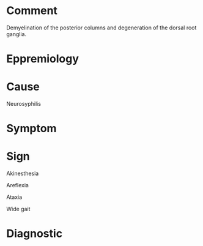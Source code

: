 # Comment

Demyelination of the posterior columns and degeneration of the dorsal root ganglia.

# Eppremiology

# Cause

Neurosyphilis

# Symptom

# Sign

Akinesthesia

Areflexia

Ataxia

Wide gait

# Diagnostic
